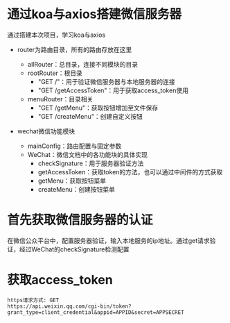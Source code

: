 # 通过koa与axios搭建微信服务器
通过搭建本次项目，学习koa与axios

- router为路由目录，所有的路由存放在这里
  - allRouter：总目录，连接不同模块的目录
  - rootRouter：根目录
    - "GET /"：用于验证微信服务器与本地服务器的连接
    - "GET /getAccessToken"：用于获取access_token使用
  - menuRouter：目录相关
    - "GET /getMenu"：获取按钮增加至文件保存
    - "GET /createMenu"：创建自定义按钮

- wechat微信功能模块
  - mainConfig：路由配置与固定参数
  - WeChat：微信文档中的各功能块的具体实现
    - checkSignature：用于服务器验证方法
    - getAccessToken：获取token的方法，也可以通过中间件的方式获取
    - getMenu：获取按钮菜单
    - createMenu：创建按钮菜单

# 首先获取微信服务器的认证
在微信公众平台中，配置服务器验证，输入本地服务的ip地址。通过get请求验证，经过WeChat的checkSignature检测配置

# 获取access_token
```
https请求方式: GET
https://api.weixin.qq.com/cgi-bin/token?grant_type=client_credential&appid=APPID&secret=APPSECRET
```

